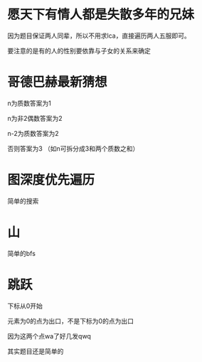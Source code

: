 # 愿天下有情人都是失散多年的兄妹

因为题目保证两人同辈，所以不用求lca，直接遍历两人五服即可。

要注意的是有的人的性别要依靠与子女的关系来确定

# 哥德巴赫最新猜想

n为质数答案为1

n为非2偶数答案为2

n-2为质数答案为2

否则答案为3 （如n可拆分成3和两个质数之和）

# 图深度优先遍历

简单的搜索

# 山

简单的bfs

# 跳跃

下标从0开始

元素为0的点为出口，不是下标为0的点为出口

因为这两个点wa了好几发qwq

其实题目还是简单的
